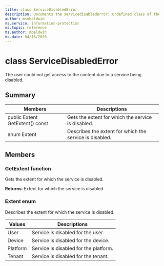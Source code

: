 ```yaml
---
title: class ServiceDisabledError 
description: Documents the servicedisablederror::undefined class of the Microsoft Information Protection (MIP) SDK.
author: msmbaldwin
ms.service: information-protection
ms.topic: reference
ms.author: mbaldwin
ms.date: 04/16/2020
---
```


# class ServiceDisabledError

The user could not get access to the content due to a service being disabled.
  
## Summary

| Members                          | Descriptions
|----------------------------------|--------------------------------------------------------
| public Extent GetExtent() const  | Gets the extent for which the service is disabled.
| enum Extent                      | Describes the extent for which the service is disabled.
  
## Members
  
### GetExtent function
Gets the extent for which the service is disabled.

**Returns**: Extent for which the service is disabled
  
### Extent enum

Describes the extent for which the service is disabled.

| Values   | Descriptions
|----------|---------------------------------------
| User     | Service is disabled for the user.
| Device   | Service is disabled for the device.
| Platform | Service is disabled for the platform.
| Tenant   | Service is disabled for the tenant.
